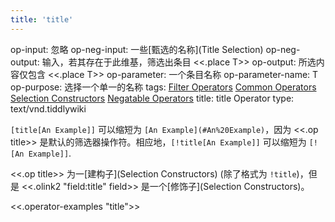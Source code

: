 ```yaml
---
title: 'title'
---
```


op-input: 忽略
op-neg-input: 一些[甄选的名称](Title Selection)
op-neg-output: 输入，若其存在于此维基，筛选出条目 <<.place T>>
op-output: 所选内容仅包含 <<.place T>>
op-parameter: 一个条目名称
op-parameter-name: T
op-purpose: 选择一个单一的名称
tags: [Filter Operators](#Filter%20Operators) [Common Operators](#Common%20Operators) [Selection Constructors](#Selection%20Constructors) [Negatable Operators](#Negatable%20Operators)
title: title Operator
type: text/vnd.tiddlywiki

`[title[An Example]]` 可以缩短为 `[An Example](#An%20Example)`，因为 <<.op title>> 是默认的筛选器操作符。相应地，`[!title[An Example]]` 可以缩短为 `[![An Example]]`.

<<.op title>> 为一[建构子](Selection Constructors) (除了格式为 `!title`)，但是 <<.olink2 "field:title" field>> 是一个[修饰子](Selection Constructors)。

<<.operator-examples "title">>
